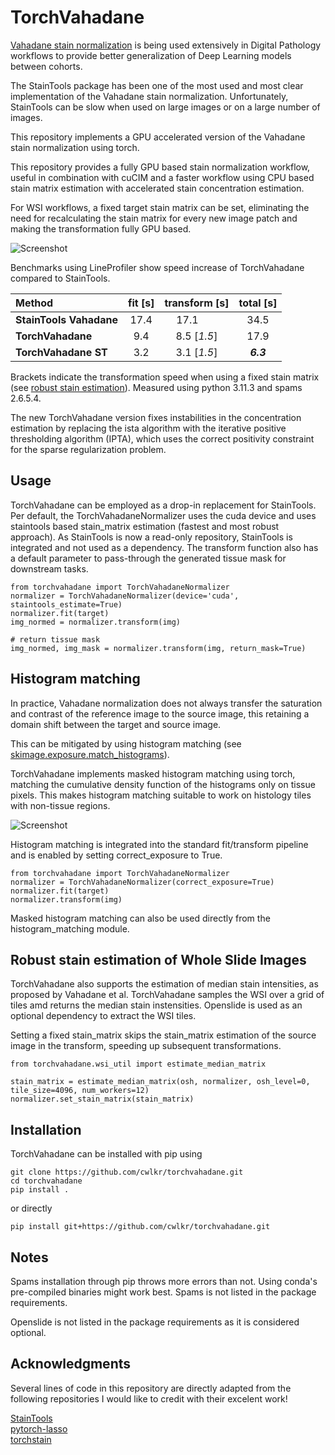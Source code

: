 # TorchVahadane

[Vahadane stain normalization](https://ieeexplore.ieee.org/document/7460968) is being used extensively in Digital Pathology workflows to provide better generalization of Deep Learning models between cohorts.

The StainTools package has been one of the most used and most clear implementation of the Vahadane stain normalization.
Unfortunately, StainTools can be slow when used on large images or on a large number of images.

This repository implements a GPU accelerated version of the Vahadane stain normalization using torch.

This repository provides a fully GPU based stain normalization workflow, useful in combination with cuCIM and a faster workflow using CPU based stain matrix estimation with accelerated stain concentration estimation.

For WSI workflows, a fixed target stain matrix can be set, eliminating the need for recalculating the stain matrix for every new image patch and making the transformation fully GPU based.

![Screenshot](example_images/fig.png)

Benchmarks using LineProfiler show speed increase of TorchVahadane compared to StainTools.

Method| fit [s] | transform  [s] | total  [s]
| :--- | :---: | :---: | :---:
**StainTools Vahadane**| 17.4 | 17.1&nbsp;&nbsp;&nbsp;&nbsp;&nbsp;&nbsp;&nbsp;  | 34.5
**TorchVahadane** | 9.4 | 8.5 [*1.5*] | 17.9
**TorchVahadane ST**| 3.2 | 3.1 [*1.5*] |  ***6.3***

Brackets indicate the transformation speed when using a fixed stain matrix (see [robust stain estimation](#robust-stain-estimation-of-whole-slide-images)). Measured using python 3.11.3 and spams 2.6.5.4. 

The new TorchVahadane version fixes instabilities in the concentration estimation by replacing the ista algorithm with the iterative positive thresholding algorithm (IPTA), which uses the correct positivity constraint for the sparse regularization problem.

## Usage

TorchVahadane can be employed as a drop-in replacement for StainTools.
Per default, the TorchVahadaneNormalizer uses the cuda device and uses staintools based stain_matrix estimation (fastest and most robust approach).
As StainTools is now a read-only repository, StainTools is integrated and not used as a dependency. The transform function also has a default parameter to pass-through the generated tissue mask for downstream tasks.

```
from torchvahadane import TorchVahadaneNormalizer
normalizer = TorchVahadaneNormalizer(device='cuda', staintools_estimate=True)
normalizer.fit(target)
img_normed = normalizer.transform(img)

# return tissue mask
img_normed, img_mask = normalizer.transform(img, return_mask=True)
```

## Histogram matching

In practice, Vahadane normalization does not always transfer the saturation and contrast of the reference image to the source image, this retaining a domain shift between the target and source image.

This can be mitigated by using histogram matching (see [skimage.exposure.match_histograms](https://scikit-image.org/docs/stable/auto_examples/color_exposure/plot_histogram_matching.html)).

TorchVahadane implements masked histogram matching using torch, matching the cumulative density function of the histograms only on tissue pixels. This makes histogram matching suitable to work on histology tiles with non-tissue regions.

![Screenshot](example_images/histogram_matching_fig.png)


Histogram matching is integrated into the standard fit/transform pipeline and is enabled by setting correct_exposure to True.

```
from torchvahadane import TorchVahadaneNormalizer
normalizer = TorchVahadaneNormalizer(correct_exposure=True)
normalizer.fit(target)
normalizer.transform(img)
```
Masked histogram matching can also be used directly from the histogram_matching module.


## Robust stain estimation of Whole Slide Images
TorchVahadane also supports the estimation of median stain intensities, as proposed by Vahadane et al.
TorchVahadane samples the WSI over a grid of tiles amd returns the median stain instensities. Openslide is used as an optional dependency to extract the WSI tiles.

Setting a fixed stain_matrix skips the stain_matrix estimation of the source image in the transform, speeding up subsequent transformations.

```
from torchvahadane.wsi_util import estimate_median_matrix

stain_matrix = estimate_median_matrix(osh, normalizer, osh_level=0, tile_size=4096, num_workers=12)
normalizer.set_stain_matrix(stain_matrix)
```

## Installation
TorchVahadane can be installed with pip using

```
git clone https://github.com/cwlkr/torchvahadane.git
cd torchvahadane
pip install .
```

or directly

```
pip install git+https://github.com/cwlkr/torchvahadane.git
```


## Notes
Spams installation through pip throws more errors than not. Using conda's pre-compiled binaries might work best.
Spams is not listed in the package requirements.

Openslide is not listed in the package requirements as it is considered optional.

## Acknowledgments

Several lines of code in this repository are directly adapted from the following repositories I would like to credit with their excelent work!

[StainTools](https://github.com/Peter554/StainTools)    
[pytorch-lasso](https://github.com/rfeinman/pytorch-lasso)  
[torchstain](https://github.com/EIDOSLAB/torchstain)
